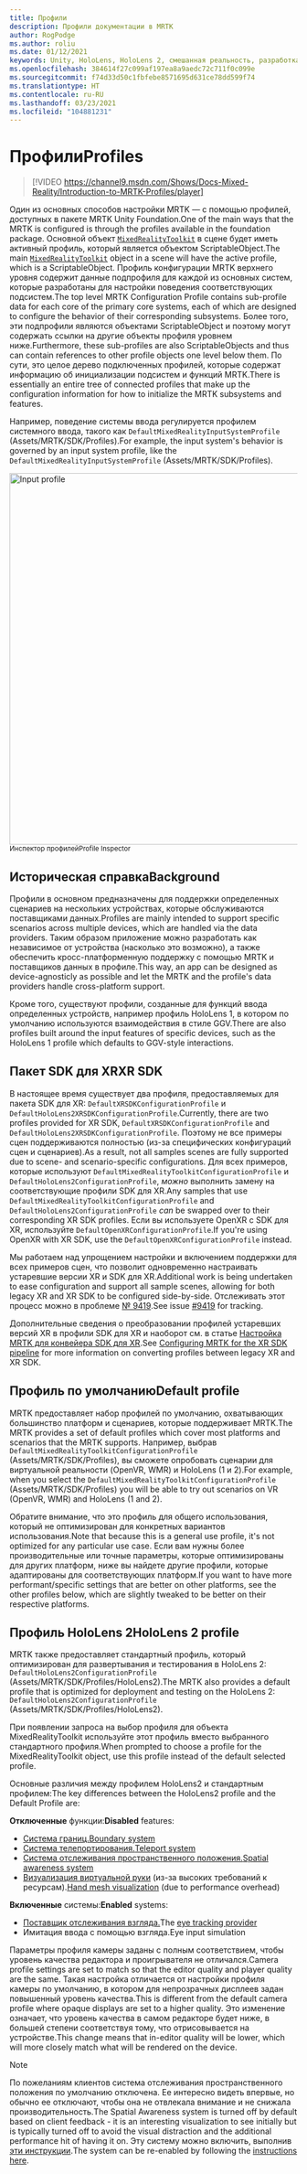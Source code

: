 ```yaml
---
title: Профили
description: Профили документации в MRTK
author: RogPodge
ms.author: roliu
ms.date: 01/12/2021
keywords: Unity, HoloLens, HoloLens 2, смешанная реальность, разработка, MRTK, профили
ms.openlocfilehash: 384614f27c099af197ea8a9aedc72c711f0c099e
ms.sourcegitcommit: f74d33d50c1fbfebe8571695d631ce78dd599f74
ms.translationtype: HT
ms.contentlocale: ru-RU
ms.lasthandoff: 03/23/2021
ms.locfileid: "104881231"
---
```

# <a name="profiles"></a><span data-ttu-id="2f082-104">Профили</span><span class="sxs-lookup"><span data-stu-id="2f082-104">Profiles</span></span>

> [!VIDEO https://channel9.msdn.com/Shows/Docs-Mixed-Reality/Introduction-to-MRTK-Profiles/player]

<span data-ttu-id="2f082-105">Один из основных способов настройки MRTK — с помощью профилей, доступных в пакете MRTK Unity Foundation.</span><span class="sxs-lookup"><span data-stu-id="2f082-105">One of the main ways that the MRTK is configured is through the profiles available in the foundation package.</span></span> <span data-ttu-id="2f082-106">Основной объект [`MixedRealityToolkit`](xref:Microsoft.MixedReality.Toolkit.MixedRealityToolkit) в сцене будет иметь активный профиль, который является объектом ScriptableObject.</span><span class="sxs-lookup"><span data-stu-id="2f082-106">The main [`MixedRealityToolkit`](xref:Microsoft.MixedReality.Toolkit.MixedRealityToolkit) object in a scene will have the active profile, which is a ScriptableObject.</span></span> <span data-ttu-id="2f082-107">Профиль конфигурации MRTK верхнего уровня содержит данные подпрофиля для каждой из основных систем, которые разработаны для настройки поведения соответствующих подсистем.</span><span class="sxs-lookup"><span data-stu-id="2f082-107">The top level MRTK Configuration Profile contains sub-profile data for each core of the primary core systems, each of which are designed to configure the behavior of their corresponding subsystems.</span></span> <span data-ttu-id="2f082-108">Более того, эти подпрофили являются объектами ScriptableObject и поэтому могут содержать ссылки на другие объекты профиля уровнем ниже.</span><span class="sxs-lookup"><span data-stu-id="2f082-108">Furthermore, these sub-profiles are also ScriptableObjects and thus can contain references to other profile objects one level below them.</span></span> <span data-ttu-id="2f082-109">По сути, это целое дерево подключенных профилей, которые содержат информацию об инициализации подсистем и функций MRTK.</span><span class="sxs-lookup"><span data-stu-id="2f082-109">There is essentially an entire tree of connected profiles that make up the configuration information for how to initialize the MRTK subsystems and features.</span></span>

<span data-ttu-id="2f082-110">Например, поведение системы ввода регулируется профилем системного ввода, такого как `DefaultMixedRealityInputSystemProfile` (Assets/MRTK/SDK/Profiles).</span><span class="sxs-lookup"><span data-stu-id="2f082-110">For example, the input system's behavior is governed by an input system profile, like the `DefaultMixedRealityInputSystemProfile` (Assets/MRTK/SDK/Profiles).</span></span>

<img src="../images/profiles/input_profile.png" width="650px" alt="Input profile" style="display:block;">
<span data-ttu-id="2f082-111"><sup>Инспектор профилей</sup></span><span class="sxs-lookup"><span data-stu-id="2f082-111"><sup>Profile Inspector</sup></span></span>

## <a name="background"></a><span data-ttu-id="2f082-112">Историческая справка</span><span class="sxs-lookup"><span data-stu-id="2f082-112">Background</span></span>

<span data-ttu-id="2f082-113">Профили в основном предназначены для поддержки определенных сценариев на нескольких устройствах, которые обслуживаются поставщиками данных.</span><span class="sxs-lookup"><span data-stu-id="2f082-113">Profiles are mainly intended to support specific scenarios across multiple devices, which are handled via the data providers.</span></span> <span data-ttu-id="2f082-114">Таким образом приложение можно разработать как независимое от устройства (насколько это возможно), а также обеспечить кросс-платформенную поддержку с помощью MRTK и поставщиков данных в профиле.</span><span class="sxs-lookup"><span data-stu-id="2f082-114">This way, an app can be designed as device-agnosticly as possible and let the MRTK and the profile's data providers handle cross-platform support.</span></span>

<span data-ttu-id="2f082-115">Кроме того, существуют профили, созданные для функций ввода определенных устройств, например профиль HoloLens 1, в котором по умолчанию используются взаимодействия в стиле GGV.</span><span class="sxs-lookup"><span data-stu-id="2f082-115">There are also profiles built around the input features of specific devices, such as the HoloLens 1 profile which defaults to GGV-style interactions.</span></span>

## <a name="xr-sdk"></a><span data-ttu-id="2f082-116">Пакет SDK для XR</span><span class="sxs-lookup"><span data-stu-id="2f082-116">XR SDK</span></span>

<span data-ttu-id="2f082-117">В настоящее время существует два профиля, предоставляемых для пакета SDK для XR: `DefaultXRSDKConfigurationProfile` и `DefaultHoloLens2XRSDKConfigurationProfile`.</span><span class="sxs-lookup"><span data-stu-id="2f082-117">Currently, there are two profiles provided for XR SDK, `DefaultXRSDKConfigurationProfile` and `DefaultHoloLens2XRSDKConfigurationProfile`.</span></span> <span data-ttu-id="2f082-118">Поэтому не все примеры сцен поддерживаются полностью (из-за специфических конфигураций сцен и сценариев).</span><span class="sxs-lookup"><span data-stu-id="2f082-118">As a result, not all samples scenes are fully supported due to scene- and scenario-specific configurations.</span></span> <span data-ttu-id="2f082-119">Для всех примеров, которые используют `DefaultMixedRealityToolkitConfigurationProfile` и `DefaultHoloLens2ConfigurationProfile`, _можно_ выполнить замену на соответствующие профили SDK для XR.</span><span class="sxs-lookup"><span data-stu-id="2f082-119">Any samples that use `DefaultMixedRealityToolkitConfigurationProfile` and `DefaultHoloLens2ConfigurationProfile` _can_ be swapped over to their corresponding XR SDK profiles.</span></span> <span data-ttu-id="2f082-120">Если вы используете OpenXR с SDK для XR, используйте `DefaultOpenXRConfigurationProfile`.</span><span class="sxs-lookup"><span data-stu-id="2f082-120">If you're using OpenXR with XR SDK, use the `DefaultOpenXRConfigurationProfile` instead.</span></span>

<span data-ttu-id="2f082-121">Мы работаем над упрощением настройки и включением поддержки для всех примеров сцен, что позволит одновременно настраивать устаревшие версии XR и SDK для XR.</span><span class="sxs-lookup"><span data-stu-id="2f082-121">Additional work is being undertaken to ease configuration and support all sample scenes, allowing for both legacy XR and XR SDK to be configured side-by-side.</span></span> <span data-ttu-id="2f082-122">Отслеживать этот процесс можно в проблеме [№ 9419](https://github.com/microsoft/MixedRealityToolkit-Unity/issues/9419).</span><span class="sxs-lookup"><span data-stu-id="2f082-122">See issue [#9419](https://github.com/microsoft/MixedRealityToolkit-Unity/issues/9419) for tracking.</span></span>

<span data-ttu-id="2f082-123">Дополнительные сведения о преобразовании профилей устаревших версий XR в профили SDK для XR и наоборот см. в статье [Настройка MRTK для конвейера SDK для XR](../../configuration/getting-started-with-mrtk-and-xrsdk.md#configuring-mrtk-for-the-xr-sdk-pipeline).</span><span class="sxs-lookup"><span data-stu-id="2f082-123">See [Configuring MRTK for the XR SDK pipeline](../../configuration/getting-started-with-mrtk-and-xrsdk.md#configuring-mrtk-for-the-xr-sdk-pipeline) for more information on converting profiles between legacy XR and XR SDK.</span></span>

## <a name="default-profile"></a><span data-ttu-id="2f082-124">Профиль по умолчанию</span><span class="sxs-lookup"><span data-stu-id="2f082-124">Default profile</span></span>

<span data-ttu-id="2f082-125">MRTK предоставляет набор профилей по умолчанию, охватывающих большинство платформ и сценариев, которые поддерживает MRTK.</span><span class="sxs-lookup"><span data-stu-id="2f082-125">The MRTK provides a set of default profiles which cover most platforms and scenarios that the MRTK supports.</span></span> <span data-ttu-id="2f082-126">Например, выбрав `DefaultMixedRealityToolkitConfigurationProfile` (Assets/MRTK/SDK/Profiles), вы сможете опробовать сценарии для виртуальной реальности (OpenVR, WMR) и HoloLens (1 и 2).</span><span class="sxs-lookup"><span data-stu-id="2f082-126">For example, when you select the `DefaultMixedRealityToolkitConfigurationProfile` (Assets/MRTK/SDK/Profiles) you will be able to try out scenarios on VR (OpenVR, WMR) and HoloLens (1 and 2).</span></span>

<span data-ttu-id="2f082-127">Обратите внимание, что это профиль для общего использования, который не оптимизирован для конкретных вариантов использования.</span><span class="sxs-lookup"><span data-stu-id="2f082-127">Note that because this is a general use profile, it's not optimized for any particular use case.</span></span> <span data-ttu-id="2f082-128">Если вам нужны более производительные или точные параметры, которые оптимизированы для других платформ, ниже вы найдете другие профили, которые адаптированы для соответствующих платформ.</span><span class="sxs-lookup"><span data-stu-id="2f082-128">If you want to have more performant/specific settings that are better on other platforms, see the other profiles below, which are slightly tweaked to be better on their respective platforms.</span></span>

## <a name="hololens-2-profile"></a><span data-ttu-id="2f082-129">Профиль HoloLens 2</span><span class="sxs-lookup"><span data-stu-id="2f082-129">HoloLens 2 profile</span></span>

<span data-ttu-id="2f082-130">MRTK также предоставляет стандартный профиль, который оптимизирован для развертывания и тестирования в HoloLens 2: `DefaultHoloLens2ConfigurationProfile` (Assets/MRTK/SDK/Profiles/HoloLens2).</span><span class="sxs-lookup"><span data-stu-id="2f082-130">The MRTK also provides a default profile that is optimized for deployment and testing on the HoloLens 2: `DefaultHoloLens2ConfigurationProfile` (Assets/MRTK/SDK/Profiles/HoloLens2).</span></span>

<span data-ttu-id="2f082-131">При появлении запроса на выбор профиля для объекта MixedRealityToolkit используйте этот профиль вместо выбранного стандартного профиля.</span><span class="sxs-lookup"><span data-stu-id="2f082-131">When prompted to choose a profile for the MixedRealityToolkit object, use this profile instead of the default selected profile.</span></span>

<span data-ttu-id="2f082-132">Основные различия между профилем HoloLens2 и стандартным профилем:</span><span class="sxs-lookup"><span data-stu-id="2f082-132">The key differences between the HoloLens2 profile and the Default Profile are:</span></span>

<span data-ttu-id="2f082-133">**Отключенные** функции:</span><span class="sxs-lookup"><span data-stu-id="2f082-133">**Disabled** features:</span></span>

- [<span data-ttu-id="2f082-134">Система границ.</span><span class="sxs-lookup"><span data-stu-id="2f082-134">Boundary system</span></span>](../boundary/boundary-system-getting-started.md)
- [<span data-ttu-id="2f082-135">Система телепортирования.</span><span class="sxs-lookup"><span data-stu-id="2f082-135">Teleport system</span></span>](../teleport-system/teleport-system.md)
- [<span data-ttu-id="2f082-136">Система отслеживания пространственного положения.</span><span class="sxs-lookup"><span data-stu-id="2f082-136">Spatial awareness system</span></span>](../spatial-awareness/spatial-awareness-getting-started.md)
- <span data-ttu-id="2f082-137">[Визуализация виртуальной руки](../input/hand-tracking.md) (из-за высоких требований к ресурсам).</span><span class="sxs-lookup"><span data-stu-id="2f082-137">[Hand mesh visualization](../input/hand-tracking.md) (due to performance overhead)</span></span>

<span data-ttu-id="2f082-138">**Включенные** системы:</span><span class="sxs-lookup"><span data-stu-id="2f082-138">**Enabled** systems:</span></span>

- <span data-ttu-id="2f082-139">[Поставщик отслеживания взгляда.](../input/eye-tracking/eye-tracking-main.md)</span><span class="sxs-lookup"><span data-stu-id="2f082-139">The [eye tracking provider](../input/eye-tracking/eye-tracking-main.md)</span></span>
- <span data-ttu-id="2f082-140">Имитация ввода с помощью взгляда.</span><span class="sxs-lookup"><span data-stu-id="2f082-140">Eye input simulation</span></span>

<span data-ttu-id="2f082-141">Параметры профиля камеры заданы с полным соответствием, чтобы уровень качества редактора и проигрывателя не отличался.</span><span class="sxs-lookup"><span data-stu-id="2f082-141">Camera profile settings are set to match so that the editor quality and player quality are the same.</span></span> <span data-ttu-id="2f082-142">Такая настройка отличается от настройки профиля камеры по умолчанию, в котором для непрозрачных дисплеев задан повышенный уровень качества.</span><span class="sxs-lookup"><span data-stu-id="2f082-142">This is different from the default camera profile where opaque displays are set to a higher quality.</span></span> <span data-ttu-id="2f082-143">Это изменение означает, что уровень качества в самом редакторе будет ниже, в большей степени соответствуя тому, что отрисовывается на устройстве.</span><span class="sxs-lookup"><span data-stu-id="2f082-143">This change means that in-editor quality will be lower, which will more closely match what will be rendered on the device.</span></span>

> [!NOTE]
> <span data-ttu-id="2f082-144">По пожеланиям клиентов система отслеживания пространственного положения по умолчанию отключена. Ее интересно видеть впервые, но обычно ее отключают, чтобы она не отвлекала внимание и не снижала производительность.</span><span class="sxs-lookup"><span data-stu-id="2f082-144">The Spatial Awareness system is turned off by default based on client feedback - it is an interesting visualization to see initially but is typically turned off to avoid the visual distraction and the additional performance hit of having it on.</span></span> <span data-ttu-id="2f082-145">Эту систему можно включить, выполнив [эти инструкции](../spatial-awareness/spatial-awareness-getting-started.md).</span><span class="sxs-lookup"><span data-stu-id="2f082-145">The system can be re-enabled by following the [instructions here](../spatial-awareness/spatial-awareness-getting-started.md).</span></span>

